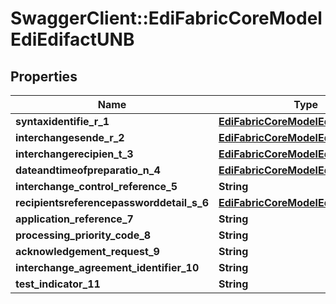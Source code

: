# SwaggerClient::EdiFabricCoreModelEdiEdifactUNB

## Properties
Name | Type | Description | Notes
------------ | ------------- | ------------- | -------------
**syntaxidentifie_r_1** | [**EdiFabricCoreModelEdiEdifactS001**](EdiFabricCoreModelEdiEdifactS001.md) |  | [optional] 
**interchangesende_r_2** | [**EdiFabricCoreModelEdiEdifactS002**](EdiFabricCoreModelEdiEdifactS002.md) |  | [optional] 
**interchangerecipien_t_3** | [**EdiFabricCoreModelEdiEdifactS003**](EdiFabricCoreModelEdiEdifactS003.md) |  | [optional] 
**dateandtimeofpreparatio_n_4** | [**EdiFabricCoreModelEdiEdifactS004**](EdiFabricCoreModelEdiEdifactS004.md) |  | [optional] 
**interchange_control_reference_5** | **String** |  | [optional] 
**recipientsreferencepassworddetail_s_6** | [**EdiFabricCoreModelEdiEdifactS005**](EdiFabricCoreModelEdiEdifactS005.md) |  | [optional] 
**application_reference_7** | **String** |  | [optional] 
**processing_priority_code_8** | **String** |  | [optional] 
**acknowledgement_request_9** | **String** |  | [optional] 
**interchange_agreement_identifier_10** | **String** |  | [optional] 
**test_indicator_11** | **String** |  | [optional] 



